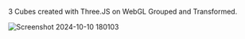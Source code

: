 3 Cubes created with Three.JS on WebGL Grouped and Transformed.

![Screenshot 2024-10-10 180103](https://github.com/user-attachments/assets/84719fcf-3df8-450b-9f79-0218b0a2e368)
